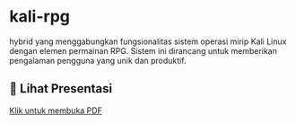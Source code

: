 # kali-rpg
hybrid yang menggabungkan fungsionalitas sistem operasi mirip Kali Linux dengan elemen permainan RPG. Sistem ini dirancang untuk memberikan pengalaman pengguna yang unik dan produktif.

## 📄 Lihat Presentasi
[Klik untuk membuka PDF](https://github.com/kuro-myths/kali-rpg/raw/main/Portfolio%20Inventory%20System%20Presentation%20(1).pdf)


